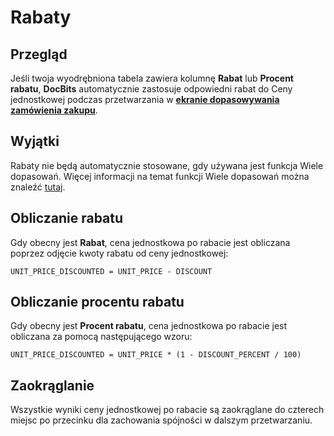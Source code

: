# Rabaty

## **Przegląd**

Jeśli twoja wyodrębniona tabela zawiera kolumnę **Rabat** lub **Procent rabatu**, **DocBits** automatycznie zastosuje odpowiedni rabat do Ceny jednostkowej podczas przetwarzania w [**ekranie dopasowywania zamówienia zakupu**](./).

## Wyjątki

Rabaty nie będą automatycznie stosowane, gdy używana jest funkcja Wiele dopasowań. Więcej informacji na temat funkcji Wiele dopasowań można znaleźć [tutaj](./#wiele-dopasowan).

## Obliczanie rabatu

Gdy obecny jest **Rabat**, cena jednostkowa po rabacie jest obliczana poprzez odjęcie kwoty rabatu od ceny jednostkowej:

```
UNIT_PRICE_DISCOUNTED = UNIT_PRICE - DISCOUNT
```

## Obliczanie procentu rabatu

Gdy obecny jest **Procent rabatu**, cena jednostkowa po rabacie jest obliczana za pomocą następującego wzoru:

```
UNIT_PRICE_DISCOUNTED = UNIT_PRICE * (1 - DISCOUNT_PERCENT / 100)
```

## Zaokrąglanie

Wszystkie wyniki ceny jednostkowej po rabacie są zaokrąglane do czterech miejsc po przecinku dla zachowania spójności w dalszym przetwarzaniu.
